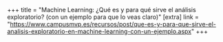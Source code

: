 +++
title = "Machine Learning: ¿Qué es y para qué sirve el análisis exploratorio? (con un ejemplo para que lo veas claro)"
[extra]
link = "https://www.campusmvp.es/recursos/post/que-es-y-para-que-sirve-el-analisis-exploratorio-en-machine-learning-con-un-ejemplo.aspx"
+++
